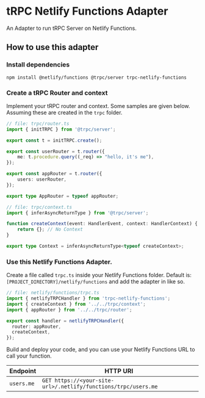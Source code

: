 # tRPC Netlify Functions Adapter

An Adapter to run tRPC Server on Netlify Functions.

## How to use this adapter

### Install dependencies

```shell
npm install @netlify/functions @trpc/server trpc-netlify-functions
```

### Create a tRPC Router and context

Implement your tRPC router and context. Some samples are given below. Assuming these are created in the `trpc` folder.

```ts
// file: trpc/router.ts
import { initTRPC } from '@trpc/server';

export const t = initTRPC.create();

export const userRouter = t.router({
    me: t.procedure.query((_req) => "hello, it's me"),
});

export const appRouter = t.router({
    users: userRouter,
});

export type AppRouter = typeof appRouter;

```

```ts
// file: trpc/context.ts
import { inferAsyncReturnType } from '@trpc/server';

function createContext(event: HandlerEvent, context: HandlerContext) {
    return {}; // No Context
}

export type Context = inferAsyncReturnType<typeof createContext>;
```

### Use this Netlify Functions Adapter.

Create a file called `trpc.ts` inside your Netlify Functions folder. Default is: `[PROJECT_DIRECTORY]/netlify/functions`
and add the adapter in like so.

```ts
// file: netlify/functions/trpc.ts
import { netlifyTRPCHandler } from 'trpc-netlify-functions';
import { createContext } from '../../trpc/context';
import { appRouter } from '../../trpc/router';

export const handler = netlifyTRPCHandler({
  router: appRouter,
  createContext,
});
```

Build and deploy your code, and you can use your Netlify Functions URL to call your function.

| Endpoint   | HTTP URI                                                       |
|------------|----------------------------------------------------------------|
| `users.me` | `GET https://<your-site-url>/.netlify/functions/trpc/users.me` | 
